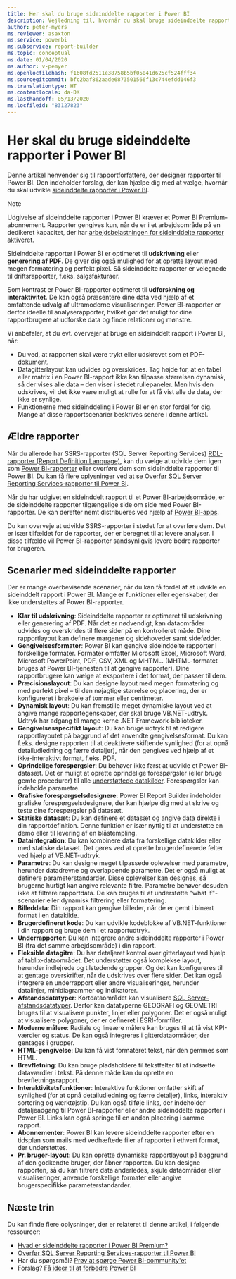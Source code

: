 ```yaml
---
title: Her skal du bruge sideinddelte rapporter i Power BI
description: Vejledning til, hvornår du skal bruge sideinddelte rapporter i Power BI.
author: peter-myers
ms.reviewer: asaxton
ms.service: powerbi
ms.subservice: report-builder
ms.topic: conceptual
ms.date: 01/04/2020
ms.author: v-pemyer
ms.openlocfilehash: f1608fd2511e38758b5bf05041d625cf524fff34
ms.sourcegitcommit: bfc2baf862aade6873501566f13c744efdd146f3
ms.translationtype: HT
ms.contentlocale: da-DK
ms.lasthandoff: 05/13/2020
ms.locfileid: "83127823"
---
```

# <a name="when-to-use-paginated-reports-in-power-bi"></a>Her skal du bruge sideinddelte rapporter i Power BI

Denne artikel henvender sig til rapportforfattere, der designer rapporter til Power BI. Den indeholder forslag, der kan hjælpe dig med at vælge, hvornår du skal udvikle [sideinddelte rapporter i Power BI](../paginated-reports/paginated-reports-report-builder-power-bi.md).

> [!NOTE]
> Udgivelse af sideinddelte rapporter i Power BI kræver et Power BI Premium-abonnement. Rapporter gengives kun, når de er i et arbejdsområde på en dedikeret kapacitet, der har [arbejdsbelastningen for sideinddelte rapporter aktiveret](../admin/service-admin-premium-workloads.md#paginated-reports).

Sideinddelte rapporter i Power BI er optimeret til **udskrivning** eller **generering af PDF**. De giver dig også mulighed for at oprette layout med megen formatering og perfekt pixel. Så sideinddelte rapporter er velegnede til driftsrapporter, f.eks. salgsfakturaer.

Som kontrast er Power BI-rapporter optimeret til **udforskning og interaktivitet**. De kan også præsentere dine data ved hjælp af et omfattende udvalg af ultramoderne visualiseringer. Power BI-rapporter er derfor ideelle til analyserapporter, hvilket gør det muligt for dine rapportbrugere at udforske data og finde relationer og mønstre.

Vi anbefaler, at du evt. overvejer at bruge en sideinddelt rapport i Power BI, når:

- Du ved, at rapporten skal være trykt eller udskrevet som et PDF-dokument.
- Datagitterlayout kan udvides og overskrides. Tag højde for, at en tabel eller matrix i en Power BI-rapport ikke kan tilpasse størrelsen dynamisk, så der vises alle data – den viser i stedet rullepaneler. Men hvis den udskrives, vil det ikke være muligt at rulle for at få vist alle de data, der ikke er synlige.
- Funktionerne med sideinddeling i Power BI er en stor fordel for dig. Mange af disse rapportscenarier beskrives senere i denne artikel.

## <a name="legacy-reports"></a>Ældre rapporter

Når du allerede har SSRS-rapporter (SQL Server Reporting Services) [RDL-rapporter (Report Definition Language)](/sql/reporting-services/reports/report-definition-language-ssrs), kan du vælge at udvikle dem igen som [Power BI-rapporter](../consumer/end-user-reports.md) eller overføre dem som sideinddelte rapporter til Power BI. Du kan få flere oplysninger ved at se [Overfør SQL Server Reporting Services-rapporter til Power BI](migrate-ssrs-reports-to-power-bi.md).

Når du har udgivet en sideinddelt rapport til et Power BI-arbejdsområde, er de sideinddelte rapporter tilgængelige side om side med Power BI-rapporter. De kan derefter nemt distribueres ved hjælp af [Power BI-apps](../collaborate-share/service-create-distribute-apps.md).

Du kan overveje at udvikle SSRS-rapporter i stedet for at overføre dem. Det er især tilfældet for de rapporter, der er beregnet til at levere analyser. I disse tilfælde vil Power BI-rapporter sandsynligvis levere bedre rapporter for brugeren.

## <a name="paginated-report-scenarios"></a>Scenarier med sideinddelte rapporter

Der er mange overbevisende scenarier, når du kan få fordel af at udvikle en sideinddelt rapport i Power BI. Mange er funktioner eller egenskaber, der ikke understøttes af Power BI-rapporter.

- **Klar til udskrivning**: Sideinddelte rapporter er optimeret til udskrivning eller generering af PDF. Når det er nødvendigt, kan dataområder udvides og overskrides til flere sider på en kontrolleret måde. Dine rapportlayout kan definere margener og sidehoveder samt sidefødder.
- **Gengivelsesformater**: Power BI kan gengive sideinddelte rapporter i forskellige formater. Formater omfatter Microsoft Excel, Microsoft Word, Microsoft PowerPoint, PDF, CSV, XML og MHTML. (MHTML-formatet bruges af Power BI-tjenesten til at gengive rapporter). Dine rapportbrugere kan vælge at eksportere i det format, der passer til dem.
- **Præcisionslayout**: Du kan designe layout med megen formatering og med perfekt pixel – til den nøjagtige størrelse og placering, der er konfigureret i brøkdele af tommer eller centimeter.
- **Dynamisk layout**: Du kan fremstille meget dynamiske layout ved at angive mange rapportegenskaber, der skal bruge VB.NET-udtryk. Udtryk har adgang til mange kerne .NET Framework-biblioteker.
- **Gengivelsesspecifikt layout**: Du kan bruge udtryk til at redigere rapportlayoutet på baggrund af det anvendte gengivelsesformat. Du kan f.eks. designe rapporten til at deaktivere skiftende synlighed (for at opnå detailudledning og færre detaljer), når den gengives ved hjælp af et ikke-interaktivt format, f.eks. PDF.
- **Oprindelige forespørgsler**: Du behøver ikke først at udvikle et Power BI-datasæt. Det er muligt at oprette oprindelige forespørgsler (eller bruge gemte procedurer) til alle [understøttede datakilder](../paginated-reports/paginated-reports-data-sources.md). Forespørgsler kan indeholde parametre.
- **Grafiske forespørgselsdesignere**: Power BI Report Builder indeholder grafiske forespørgselsdesignere, der kan hjælpe dig med at skrive og teste dine forespørgsler på datasæt.
- **Statiske datasæt**: Du kan definere et datasæt og angive data direkte i din rapportdefinition. Denne funktion er især nyttig til at understøtte en demo eller til levering af en blåstempling.
- **Dataintegration**: Du kan kombinere data fra forskellige datakilder eller med statiske datasæt. Det gøres ved at oprette brugerdefinerede felter ved hjælp af VB.NET-udtryk.
- **Parametre**: Du kan designe meget tilpassede oplevelser med parametre, herunder datadrevne og overlappende parametre. Det er også muligt at definere parameterstandarder. Disse oplevelser kan designes, så brugerne hurtigt kan angive relevante filtre. Parametre behøver desuden ikke at filtrere rapportdata. De kan bruges til at understøtte "what if"-scenarier eller dynamisk filtrering eller formatering.
- **Billeddata**: Din rapport kan gengive billeder, når de er gemt i binært format i en datakilde.
- **Brugerdefineret kode**: Du kan udvikle kodeblokke af VB.NET-funktioner i din rapport og bruge dem i et rapportudtryk.
- **Underrapporter**: Du kan integrere andre sideinddelte rapporter i Power BI (fra det samme arbejdsområde) i din rapport.
- **Fleksible datagitre**: Du har detaljeret kontrol over gitterlayout ved hjælp af tablix-dataområdet. Det understøtter også komplekse layout, herunder indlejrede og tilstødende grupper. Og det kan konfigureres til at gentage overskrifter, når de udskrives over flere sider. Det kan også integrere en underrapport eller andre visualiseringer, herunder datalinjer, minidiagrammer og indikatorer.
- **Afstandsdatatyper**: Kortdataområdet kan visualisere [SQL Server-afstandsdatatyper](/sql/relational-databases/spatial/spatial-data-sql-server). Derfor kan datatyperne GEOGRAFI og GEOMETRI bruges til at visualisere punkter, linjer eller polygoner. Det er også muligt at visualisere polygoner, der er defineret i ESRI-formfiler.
- **Moderne målere**: Radiale og lineære målere kan bruges til at få vist KPI-værdier og status. De kan også integreres i gitterdataområder, der gentages i grupper.
- **HTML-gengivelse**: Du kan få vist formateret tekst, når den gemmes som HTML.
- **Brevfletning**: Du kan bruge pladsholdere til tekstfelter til at indsætte dataværdier i tekst. På denne måde kan du oprette en brevfletningsrapport.
- **Interaktivitetsfunktioner**: Interaktive funktioner omfatter skift af synlighed (for at opnå detailudledning og færre detaljer), links, interaktiv sortering og værktøjstip. Du kan også tilføje links, der indeholder detaljeadgang til Power BI-rapporter eller andre sideinddelte rapporter i Power BI. Links kan også springe til en anden placering i samme rapport.
- **Abonnementer**: Power BI kan levere sideinddelte rapporter efter en tidsplan som mails med vedhæftede filer af rapporter i ethvert format, der understøttes.
- **Pr. bruger-layout**: Du kan oprette dynamiske rapportlayout på baggrund af den godkendte bruger, der åbner rapporten. Du kan designe rapporten, så du kan filtrere data anderledes, skjule dataområder eller visualiseringer, anvende forskellige formater eller angive brugerspecifikke parameterstandarder.

## <a name="next-steps"></a>Næste trin

Du kan finde flere oplysninger, der er relateret til denne artikel, i følgende ressourcer:

- [Hvad er sideinddelte rapporter i Power BI Premium?](../paginated-reports/paginated-reports-report-builder-power-bi.md)
- [Overfør SQL Server Reporting Services-rapporter til Power BI](migrate-ssrs-reports-to-power-bi.md)
- Har du spørgsmål? [Prøv at spørge Power BI-community'et](https://community.powerbi.com/)
- Forslag? [Få ideer til at forbedre Power BI](https://ideas.powerbi.com/)
